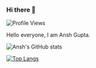 ### Hi there 👋

![Profile Views](https://komarev.com/ghpvc/?username=ansh422)
<!--
**ansh422/ansh422** is a ✨ _special_ ✨ repository because its `README.md` (this file) appears on your GitHub profile.

Here are some ideas to get you started:

- 🔭 I’m currently working on ...
- 🌱 I’m currently learning ...
- 👯 I’m looking to collaborate on ...
- 🤔 I’m looking for help with ...
- 💬 Ask me about ...
- 📫 How to reach me: ...
- 😄 Pronouns: ...
- ⚡ Fun fact: ...
-->

Hello everyone, I am Ansh Gupta.


![Ansh's GitHub stats](https://github-readme-stats.vercel.app/api?username=ansh422&count_private=true&show_icons=true&theme=dracula) 

[![Top Langs](https://github-readme-stats.vercel.app/api/top-langs/?username=ansh422&layout=compact&theme=dracula)](https://github.com/ansh422/github-readme-stats&layout=compact)
